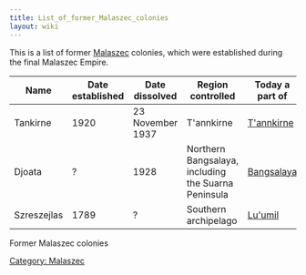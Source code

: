 ```yaml
---
title: List_of_former_Malaszec_colonies
layout: wiki
---
```

This is a list of former [Malaszec](Malaszec "wikilink") colonies, which
were established during the final Malaszec Empire.

| Name        | Date established | Date dissolved   | Region controlled                                   | Today a part of                     |
|-------------|------------------|------------------|-----------------------------------------------------|-------------------------------------|
| Tankirne    | 1920             | 23 November 1937 | T'annkirne                                          | [T'annkirne](T'annkirne "wikilink") |
| Djoata      | ?                | 1928             | Northern Bangsalaya, including the Suarna Peninsula | [Bangsalaya](Bangsalaya "wikilink") |
| Szreszejlas | 1789             | ?                | Southern archipelago                                | [Lu'umil](Lu'umil "wikilink")       |

Former Malaszec colonies

[Category: Malaszec](Category:_Malaszec "wikilink")